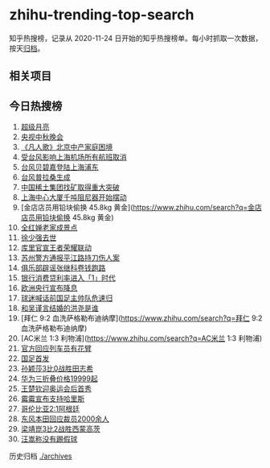 # zhihu-trending-top-search

知乎热搜榜，记录从 2020-11-24
日开始的知乎热搜榜单。每小时抓取一次数据，按天[归档](./archives)。

## 相关项目

## 今日热搜榜

<!-- BEGIN -->
<!-- 最后更新时间 Wed Sep 18 2024 20:17:47 GMT+0800 (China Standard Time) -->

1. [超级月亮](https://www.zhihu.com/search?q=超级月亮)
1. [央视中秋晚会](https://www.zhihu.com/search?q=央视中秋晚会)
1. [《凡人歌》北京中产家庭困境](https://www.zhihu.com/search?q=《凡人歌》北京中产家庭困境)
1. [受台风影响上海机场所有航班取消](https://www.zhihu.com/search?q=受台风影响上海机场所有航班取消)
1. [台风贝碧嘉登陆上海浦东](https://www.zhihu.com/search?q=台风贝碧嘉登陆上海浦东)
1. [台风普拉桑生成](https://www.zhihu.com/search?q=台风普拉桑生成)
1. [中国稀土集团找矿取得重大突破](https://www.zhihu.com/search?q=中国稀土集团找矿取得重大突破)
1. [上海中心大厦千吨阻尼器开始摆动](https://www.zhihu.com/search?q=上海中心大厦千吨阻尼器开始摆动)
1. [金店店员用铅块偷换 45.8kg
   黄金](https://www.zhihu.com/search?q=金店店员用铅块偷换 45.8kg 黄金)
1. [全红婵老家成景点](https://www.zhihu.com/search?q=全红婵老家成景点)
1. [徐少强去世](https://www.zhihu.com/search?q=徐少强去世)
1. [库里官宣王者荣耀联动](https://www.zhihu.com/search?q=库里官宣王者荣耀联动)
1. [苏州警方通报平江路持刀伤人案](https://www.zhihu.com/search?q=苏州警方通报平江路持刀伤人案)
1. [俱乐部辟谣张继科卷钱跑路](https://www.zhihu.com/search?q=俱乐部辟谣张继科卷钱跑路)
1. [银行消费贷利率进入「1」时代](https://www.zhihu.com/search?q=银行消费贷利率进入「1」时代)
1. [欧洲央行宣布降息](https://www.zhihu.com/search?q=欧洲央行宣布降息)
1. [球迷喊话前国足主帅队危速归](https://www.zhihu.com/search?q=球迷喊话前国足主帅队危速归)
1. [和吴谨言结婚的洪尧是谁](https://www.zhihu.com/search?q=和吴谨言结婚的洪尧是谁)
1. [拜仁 9:2 血洗萨格勒布迪纳摩](https://www.zhihu.com/search?q=拜仁 9:2
   血洗萨格勒布迪纳摩)
1. [AC米兰 1:3 利物浦](https://www.zhihu.com/search?q=AC米兰 1:3 利物浦)
1. [官方回应列车员有花臂](https://www.zhihu.com/search?q=官方回应列车员有花臂)
1. [国足首发](https://www.zhihu.com/search?q=国足首发)
1. [孙颖莎3比0战胜田志希](https://www.zhihu.com/search?q=孙颖莎3比0战胜田志希)
1. [华为三折叠价格19999起](https://www.zhihu.com/search?q=华为三折叠价格19999起)
1. [王楚钦迎奥运会后首秀](https://www.zhihu.com/search?q=王楚钦迎奥运会后首秀)
1. [霉霉宣布支持哈里斯](https://www.zhihu.com/search?q=霉霉宣布支持哈里斯)
1. [哥伦比亚2:1阿根廷](https://www.zhihu.com/search?q=哥伦比亚2:1阿根廷)
1. [东风本田回应裁员2000余人](https://www.zhihu.com/search?q=东风本田回应裁员2000余人)
1. [梁靖崑3比2战胜西蒙高茨](https://www.zhihu.com/search?q=梁靖崑3比2战胜西蒙高茨)
1. [汪嵩称没有踢假球](https://www.zhihu.com/search?q=汪嵩称没有踢假球)

<!-- END -->

历史归档 [./archives](./archives)
